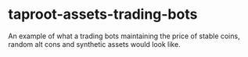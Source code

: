 # taproot-assets-trading-bots
An example of what a trading bots maintaining the price of stable coins, random alt cons and synthetic assets would look like.

